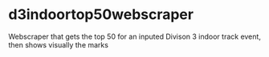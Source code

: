 # d3indoortop50webscraper
Webscraper that gets the top 50 for an inputed Divison 3 indoor track event, then shows visually the marks
